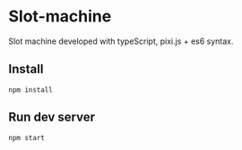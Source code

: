 # Slot-machine
Slot machine developed with typeScript, pixi.js + es6 syntax.

## Install
```
npm install
```

## Run dev server
```
npm start
```

